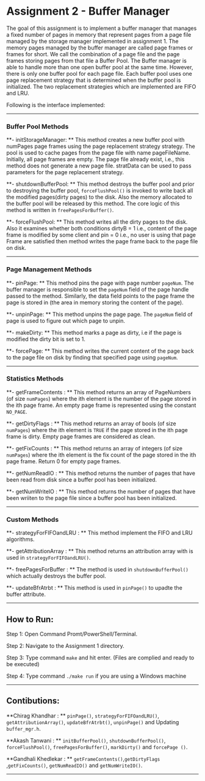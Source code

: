 # Assignment 2 - Buffer Manager #

The goal of this assignment is to implement a buffer manager that manages a fixed number of pages in memory that represent pages from a page file 
managed by the storage manager implemented in assignment 1. The memory pages managed by the buffer manager are called page frames or 
frames for short. We call the combination of a page file and the page frames storing pages from that file a Buffer Pool. The Buffer manager 
is able to handle more than one open buffer pool at the same time. However, there is only one buffer pool for each page file. 
Each buffer pool uses one page replacement strategy that is determined when the buffer pool is initialized. The two replacement strategies
which are implemented are FIFO and LRU.

Following is the interface implemented:

-----------------------------------------------------------------------------------------------------------------
### Buffer Pool Methods ###

**- initStorageManager: **
This method creates a new buffer pool with numPages page frames using the page 
replacement strategy strategy. The pool is used to cache pages from the page file 
with name pageFileName. Initially, all page frames are empty. The page file 
already exist, i.e., this method does not generate a new page file. stratData 
can be used to pass parameters for the page replacement strategy. 

**- shutdownBufferPool: **
This method destroys the buffer pool and prior to destroying the buffer pool, 
```forceFlushPool()``` is invoked to write back all the modified pages(dirty pages) to the disk.
Also the memory allocated to the buffer pool will be released by this method. The core logic of this method is written in ```freePagesForBuffer()```.

**- forceFlushPool: **
This method writes all the dirty pages to the disk.
Also it examines whether both conditions dirtyB = 1 i.e., content of the page frame is 
modified by some client and pin = 0 i.e., no user is using that page Frame are 
satisfied then method writes the page frame back to the page file on disk.

-----------------------------------------------------------------------------------------------------------------
### Page Management Methods ###

**- pinPage: **
This method pins the page with page number ```pageNum```. The buffer manager is responsible to set the ```pageNum``` field of the page handle 
passed to the method. Similarly, the data field points to the page frame the page is stored in (the area in memory storing the content of the page).

**- unpinPage: **
This method unpins the page page. The ```pageNum``` field of page is used to figure out which page to unpin.

**- makeDirty: **
This method marks a page as dirty, i.e if the page is modified the dirty bit is set to 1.

**- forcePage: **
This method writes the current content of the page back to the page file on disk by finding that specified page using ```pageNum```.

-----------------------------------------------------------------------------------------------------------------
### Statistics Methods ###

**- getFrameContents : **
This method returns an array of PageNumbers (of size ```numPages```) where the ith element is the number of the page stored in the ith page frame. 
An empty page frame is represented using the constant ```NO_PAGE```.

**- getDirtyFlags : **
This method returns an array of bools (of size ```numPages```) where the ith element is ```TRUE``` if the page stored in the ith page frame is dirty. 
Empty page frames are considered as clean.

**- getFixCounts : **
This method  returns an array of integers (of size ```numPages```) where the ith element is the fix count of the page stored in the ith page frame. 
Return 0 for empty page frames.

**- getNumReadIO : **
This method returns the number of pages that have been read from disk since a buffer pool has been initialized.

**- getNumWriteIO : **
This method returns the number of pages that have been wriiten to the page file since a buffer pool has been initialized.

-----------------------------------------------------------------------------------------------------------------
### Custom Methods ###

**- strategyForFIFOandLRU : **
This method implement the FIFO and LRU algorithms.

**- getAttributionArray : **
This  method returns an attribution array with is used in ```strategyForFIFOandLRU()```.

**- freePagesForBuffer : **
The method is used in ```shutdownBufferPool()``` which actually destroys the buffer pool.

**- updateBfrAtrbt : **
This method is used in ```pinPage()``` to upadte the buffer attribute.

-----------------------------------------------------------------------------------------------------------------

## How to Run: ##
Step 1: Open Command Promt/PowerShell/Terminal.

Step 2: Navigate to the Assignment 1 directory.

Step 3: Type command ```make``` and hit enter. (Files are complied and ready to be executed)

Step 4: Type command ```./make run``` if you are using a Windows machine

-----------------------------------------------------------------------------------------------------------------

## Contibutions: ##

**Chirag Khandhar : **
```pinPage()```, ```strategyForFIFOandLRU()```, ```getAttributionArray()```, ```updateBfrAtrbt()```, ```unpinPage()``` and Updating ```buffer_mgr.h```.

**Akash Tanwani : **
```initBufferPool()```, ```shutdownBufferPool()```, ```forceFlushPool()```, ```freePagesForBuffer()```, ```markDirty()``` and ```forcePage ()```. 

**Gandhali Khedlekar : ** ```getFrameContents()```,```getDirtyFlags ```,```getFixCounts()```, ```getNumReadIO()``` and ```getNumWriteIO()```.






-----------------------------------------------------------------------------------------------------------------
